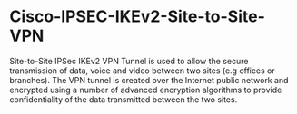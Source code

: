 # Cisco-IPSEC-IKEv2-Site-to-Site-VPN
Site-to-Site IPSec IKEv2 VPN Tunnel is used to allow the secure transmission of data, voice and video between two sites (e.g offices or branches). The VPN tunnel is created over the Internet public network and encrypted using a number of advanced encryption algorithms to provide confidentiality of the data transmitted between the two sites.
